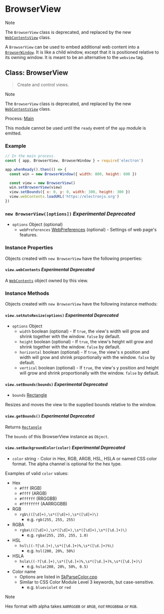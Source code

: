 # BrowserView

<!--
```YAML history
deprecated:
  - pr-url: https://github.com/electron/electron/pull/35658
    breaking-changes-header: deprecated-browserview
```
-->

> [!NOTE]
> The `BrowserView` class is deprecated, and replaced by the new
> [`WebContentsView`](web-contents-view.md) class.

A `BrowserView` can be used to embed additional web content into a
[`BrowserWindow`](browser-window.md). It is like a child window, except that it is positioned
relative to its owning window. It is meant to be an alternative to the
`webview` tag.

## Class: BrowserView

<!--
```YAML history
deprecated:
  - pr-url: https://github.com/electron/electron/pull/35658
    breaking-changes-header: deprecated-browserview
```
-->

> Create and control views.

> [!NOTE]
> The `BrowserView` class is deprecated, and replaced by the new
> [`WebContentsView`](web-contents-view.md) class.

Process: [Main](../glossary.md#main-process)

This module cannot be used until the `ready` event of the `app`
module is emitted.

### Example

```js
// In the main process.
const { app, BrowserView, BrowserWindow } = require('electron')

app.whenReady().then(() => {
  const win = new BrowserWindow({ width: 800, height: 600 })

  const view = new BrowserView()
  win.setBrowserView(view)
  view.setBounds({ x: 0, y: 0, width: 300, height: 300 })
  view.webContents.loadURL('https://electronjs.org')
})
```

### `new BrowserView([options])` _Experimental_ _Deprecated_

<!--
```YAML history
deprecated:
  - pr-url: https://github.com/electron/electron/pull/35658
    breaking-changes-header: deprecated-browserview
```
-->

* `options` Object (optional)
  * `webPreferences` [WebPreferences](structures/web-preferences.md?inline) (optional) - Settings of web page's features.

### Instance Properties

Objects created with `new BrowserView` have the following properties:

#### `view.webContents` _Experimental_ _Deprecated_

<!--
```YAML history
deprecated:
  - pr-url: https://github.com/electron/electron/pull/35658
    breaking-changes-header: deprecated-browserview
```
-->

A [`WebContents`](web-contents.md) object owned by this view.

### Instance Methods

Objects created with `new BrowserView` have the following instance methods:

#### `view.setAutoResize(options)` _Experimental_ _Deprecated_

<!--
```YAML history
changes:
  - pr-url: https://github.com/electron/electron/pull/35658
    description: "Standardized auto-resizing behavior across all platforms"
    breaking-changes-header: behavior-changed-browserviewsetautoresize-behavior-on-macos
deprecated:
  - pr-url: https://github.com/electron/electron/pull/35658
    breaking-changes-header: deprecated-browserview
```
-->

* `options` Object
  * `width` boolean (optional) - If `true`, the view's width will grow and shrink together
    with the window. `false` by default.
  * `height` boolean (optional) - If `true`, the view's height will grow and shrink
    together with the window. `false` by default.
  * `horizontal` boolean (optional) - If `true`, the view's x position and width will grow
    and shrink proportionally with the window. `false` by default.
  * `vertical` boolean (optional) - If `true`, the view's y position and height will grow
    and shrink proportionally with the window. `false` by default.

#### `view.setBounds(bounds)` _Experimental_ _Deprecated_

<!--
```YAML history
deprecated:
  - pr-url: https://github.com/electron/electron/pull/35658
    breaking-changes-header: deprecated-browserview
```
-->

* `bounds` [Rectangle](structures/rectangle.md)

Resizes and moves the view to the supplied bounds relative to the window.

#### `view.getBounds()` _Experimental_ _Deprecated_

<!--
```YAML history
deprecated:
  - pr-url: https://github.com/electron/electron/pull/35658
    breaking-changes-header: deprecated-browserview
```
-->

Returns [`Rectangle`](structures/rectangle.md)

The `bounds` of this BrowserView instance as `Object`.

#### `view.setBackgroundColor(color)` _Experimental_ _Deprecated_

<!--
```YAML history
deprecated:
  - pr-url: https://github.com/electron/electron/pull/35658
    breaking-changes-header: deprecated-browserview
```
-->

* `color` string - Color in Hex, RGB, ARGB, HSL, HSLA or named CSS color format. The alpha channel is
  optional for the hex type.

Examples of valid `color` values:

* Hex
  * `#fff` (RGB)
  * `#ffff` (ARGB)
  * `#ffffff` (RRGGBB)
  * `#ffffffff` (AARRGGBB)
* RGB
  * `rgb\(([\d]+),\s*([\d]+),\s*([\d]+)\)`
    * e.g. `rgb(255, 255, 255)`
* RGBA
  * `rgba\(([\d]+),\s*([\d]+),\s*([\d]+),\s*([\d.]+)\)`
    * e.g. `rgba(255, 255, 255, 1.0)`
* HSL
  * `hsl\((-?[\d.]+),\s*([\d.]+)%,\s*([\d.]+)%\)`
    * e.g. `hsl(200, 20%, 50%)`
* HSLA
  * `hsla\((-?[\d.]+),\s*([\d.]+)%,\s*([\d.]+)%,\s*([\d.]+)\)`
    * e.g. `hsla(200, 20%, 50%, 0.5)`
* Color name
  * Options are listed in [SkParseColor.cpp](https://source.chromium.org/chromium/chromium/src/+/main:third_party/skia/src/utils/SkParseColor.cpp;l=11-152;drc=eea4bf52cb0d55e2a39c828b017c80a5ee054148)
  * Similar to CSS Color Module Level 3 keywords, but case-sensitive.
    * e.g. `blueviolet` or `red`

> [!NOTE]
> Hex format with alpha takes `AARRGGBB` or `ARGB`, _not_ `RRGGBBAA` or `RGB`.
